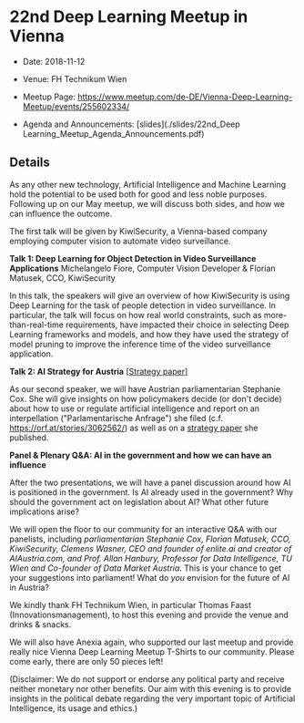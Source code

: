# 22nd Deep Learning Meetup in Vienna

* Date: 2018-11-12
* Venue: FH Technikum Wien
* Meetup Page: https://www.meetup.com/de-DE/Vienna-Deep-Learning-Meetup/events/255602334/

* Agenda and Announcements: [slides](./slides/22nd_Deep Learning_Meetup_Agenda_Announcements.pdf)

## Details

As any other new technology, Artificial Intelligence and Machine Learning hold the potential to be used both for good and less noble purposes. Following up on our May meetup, we will discuss both sides, and how we can influence the outcome.

The first talk will be given by KiwiSecurity, a Vienna-based company employing computer vision to automate video surveillance.

**Talk 1:
Deep Learning for Object Detection in Video Surveillance Applications**
Michelangelo Fiore, Computer Vision Developer & Florian Matusek, CCO, KiwiSecurity

In this talk, the speakers will give an overview of how KiwiSecurity is using Deep Learning for the task of people detection in video surveillance. In particular, the talk will focus on how real world constraints, such as more-than-real-time requirements, have impacted their choice in selecting Deep Learning frameworks and models, and how they have used the strategy of model pruning to improve the inference time of the video surveillance application.

**Talk 2:
AI Strategy for Austria**
[[Strategy paper](http://www.stephaniecox.at/wp-content/uploads/2018/09/Forderungen_Strategie_KI_Oesterreich_Stephanie_Cox_ListePilz-1.pdf)]

As our second speaker, we will have Austrian parliamentarian Stephanie Cox. She will give insights on how policymakers decide (or don't decide) about how to use or regulate artificial intelligence and report on an interpellation
("Parlamentarische Anfrage") she filed (c.f. https://orf.at/stories/3062562/) as well as on a [strategy paper](http://www.stephaniecox.at/wp-content/uploads/2018/09/Forderungen_Strategie_KI_Oesterreich_Stephanie_Cox_ListePilz-1.pdf) she published.

**Panel & Plenary Q&A:
AI in the government and how we can have an influence**

After the two presentations, we will have a panel discussion around how AI is positioned in the government. Is AI already used in the government? Why should the government act on legislation about AI? What other future implications arise?

We will open the floor to our community for an interactive Q&A with our panelists, including *parliamentarian Stephanie Cox, Florian Matusek, CCO, KiwiSecurity, Clemens Wasner, CEO and founder of enlite.ai and creator of AIAustria.com, and Prof. Allan Hanbury, Professor for Data Intelligence, TU Wien and Co-founder of Data Market Austria*.
This is your chance to get your suggestions into parliament! What do *you* envision for the future of AI in Austria?

We kindly thank FH Technikum Wien, in particular Thomas Faast (Innovationsmanagement), to host this evening and provide the venue and drinks & snacks.

We will also have Anexia again, who supported our last meetup and provide really nice Vienna Deep Learning Meetup T-Shirts to our community. Please come early, there are only 50 pieces left!

(Disclaimer: We do not support or endorse any political party and receive neither monetary nor other benefits. Our aim with this evening is to provide insights in the political debate regarding the very important topic of Artificial Intelligence, its usage and ethics.)